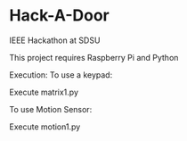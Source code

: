 # Hack-A-Door
IEEE Hackathon at SDSU

This project requires Raspberry Pi and Python

Execution:
To use a keypad: 

Execute matrix1.py

To use Motion Sensor: 

Execute motion1.py
